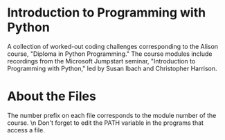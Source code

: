# Introduction to Programming with Python
A collection of worked-out coding challenges corresponding to the Alison course, "Diploma in Python Programming." The course modules include recordings from the Microsoft Jumpstart seminar, "Introduction to Programming with Python," led by Susan Ibach and Christopher Harrison.

# About the Files
The number prefix on each file corresponds to the module number of the course. \n
Don't forget to edit the PATH variable in the programs that access a file.
